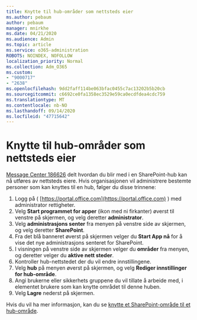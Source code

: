 ```yaml
---
title: Knytte til hub-områder som nettsteds eier
ms.author: pebaum
author: pebaum
manager: mnirkhe
ms.date: 04/21/2020
ms.audience: Admin
ms.topic: article
ms.service: o365-administration
ROBOTS: NOINDEX, NOFOLLOW
localization_priority: Normal
ms.collection: Adm_O365
ms.custom:
- "9000717"
- "2638"
ms.openlocfilehash: 9dd2faff114be063bfac0455c7ac13202b5b20cb
ms.sourcegitcommit: c6692ce0fa1358ec3529e59ca0ecdfdea4cdc759
ms.translationtype: MT
ms.contentlocale: nb-NO
ms.lasthandoff: 09/14/2020
ms.locfileid: "47715642"
---
```

# <a name="associate-hub-sites-as-site-owner"></a>Knytte til hub-områder som nettsteds eier

[Message Center 186626](https://admin.microsoft.com/Adminportal/Home?source=applauncher#/MessageCenter?id=MC186626) delt hvordan du blir med i en SharePoint-hub kan nå utføres av nettsteds eiere. Hvis organisasjonen vil administrere bestemte personer som kan knyttes til en hub, følger du disse trinnene: 

1. Logg på ( [https://portal.office.com](https://portal.office.com) ) med administrator rettigheter.
2. Velg **Start programmet for apper** (ikon med ni firkanter) øverst til venstre på skjermen, og velg deretter **administrator**.
3. Velg **administrasjons senter** fra menyen på venstre side av skjermen, og velg deretter **SharePoint**.
4. Fra det blå banneret øverst på skjermen velger du **Start App nå** for å vise det nye administrasjons senteret for SharePoint.
5. I visningen på venstre side av skjermen velger du **områder** fra menyen, og deretter velger du **aktive nett steder**.
6. Kontroller hub-nettstedet der du vil endre innstillingene.
7. Velg **hub** på menyen øverst på skjermen, og velg **Rediger innstillinger for hub-område**.
8. Angi brukerne eller sikkerhets gruppene du vil tillate å arbeide med, i elementet brukere som kan knytte området til denne huben.
9. Velg **Lagre** nederst på skjermen.

Hvis du vil ha mer informasjon, kan du se [knytte et SharePoint-område til et hub-område](https://support.office.com/article/associate-a-sharepoint-site-with-a-hub-site-ae0009fd-af04-4d3d-917d-88edb43efc05). 